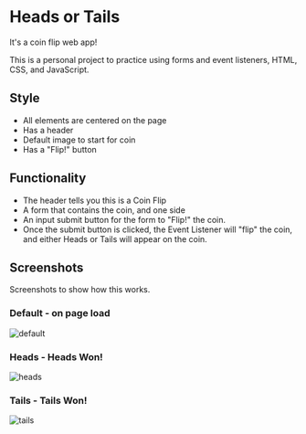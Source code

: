 # Heads or Tails

It's a coin flip web app!

This is a personal project to practice using forms and event listeners, HTML, CSS, and JavaScript.

## Style

- All elements are centered on the page
- Has a header
- Default image to start for coin
- Has a "Flip!" button

## Functionality

- The header tells you this is a Coin Flip
- A form that contains the coin, and one side
- An input submit button for the form to "Flip!" the coin.
- Once the submit button is clicked, the Event Listener will "flip" the coin, and either Heads or Tails will appear on the coin.


## Screenshots

Screenshots to show how this works.

### Default - on page load
![default](https://user-images.githubusercontent.com/65386414/137545588-7e6eab07-7491-410d-8f79-94afe8bdc426.png)


### Heads - Heads Won!
![heads](https://user-images.githubusercontent.com/65386414/137545585-9c995e51-9f83-4402-aff5-f8b27a568ac8.png)


### Tails - Tails Won!
![tails](https://user-images.githubusercontent.com/65386414/137545586-fec07b02-9178-446e-92f1-b11a20111125.png)
